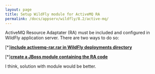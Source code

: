 ```yaml
---
layout: page
title: Setup WildFly module for ActiveMQ RA
permalink: /docs/appserv/wildfly/8.2/active-mq/
---
```



ActiveMQ Resource Adaptater (RA) must be included and configured in WildFly application server. There are two ways to do so:



[*]<strong><a href="/docs/appserv/wildfly/8.2/active-mq/wildfly-activemq-integration-as-application/">include activemq-rar.rar in WildFly deployments directory</a></strong>

[*]<strong><a href="/docs/appserv/wildfly/8.2/active-mq//wildfly-activemq-integration-as-module/">create a JBoss module containing the RA code</a></strong>




I think, solution with module would be better.
